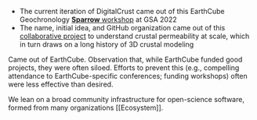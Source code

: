 - The current iteration of DigitalCrust came out of this EarthCube Geochronology [**Sparrow** workshop](https://sparrow-data.org/media/2022/oct-workshop/index.html) at GSA 2022
- The name, initial idea, and GitHub organization came out of this [collaborative project](https://www.usgs.gov/centers/john-wesley-powell-center-for-analysis-and-synthesis/science/a-digital-crust-advance) to understand crustal permeability at scale, which in turn draws on a long history of 3D crustal modeling

Came out of EarthCube. Observation that, while EarthCube funded good projects,
they were often siloed. Efforts to prevent this (e.g., compelling attendance to EarthCube-specific conferences; funding workshops) often were less effective than desired.

We lean on a broad community infrastructure for open-science software, formed
from many organizations [[Ecosystem]].
